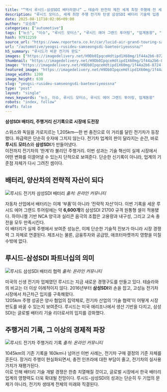 ```yaml
---
title: "“역시 루시드-삼성SDI 배터리였나” … 테슬라 완전히 제친 세계 최장 주행에 전 세계가 ‘깜짝’"
description: "루시드 모터스, 세계 최장 주행 전기차 탄생 삼성SDI 배터리 기술력 입증 ..."
date: 2025-08-11T10:02:06+09:00
author: "오승희"
categories: ["automotive"]
tags: ["뉴스", "이슈", "루시드 모터스", "루시드 에어 그랜드 투어링", "업계동향", "전기차", "배터리기술혁신", "글로벌전기차경쟁"]
hash: 97912259
source_url: "https://www.reportera.co.kr/car/lucid-air-grand-touring-samsung-sdi/"
url: "/automotive/yeogsi-rusideu-samseongsdi-baeteoriyeossna/"
h5_summary: "루시드가 바꾼 전기차 판도"
images: ["https://imagedelivery.net/H9Db0IpqceHdtipd1X60mg/1f44a2b6-8724-4886-763e-cd4dd8a2f300/public", "https://imagedelivery.net/H9Db0IpqceHdtipd1X60mg/c9ea4d5b-38d3-4817-0821-6029bb3ffd00/public", "https://imagedelivery.net/H9Db0IpqceHdtipd1X60mg/bf19537c-414f-476b-8510-2ddd46cbaf00/public", "https://imagedelivery.net/H9Db0IpqceHdtipd1X60mg/7322de24-76a7-4c2b-c054-b5ee57b81e00/public"]
thumbnail: "https://imagedelivery.net/H9Db0IpqceHdtipd1X60mg/1f44a2b6-8724-4886-763e-cd4dd8a2f300/public"
image: "https://imagedelivery.net/H9Db0IpqceHdtipd1X60mg/1f44a2b6-8724-4886-763e-cd4dd8a2f300/public"
featured_image: "https://imagedelivery.net/H9Db0IpqceHdtipd1X60mg/1f44a2b6-8724-4886-763e-cd4dd8a2f300/public"
image_width: 1200
image_height: 630
slug: "yeogsi-rusideu-samseongsdi-baeteoriyeossna"
type: "post"
layout: "single"
news_keywords: "뉴스, 이슈, 루시드 모터스, 루시드 에어 그랜드 투어링, 업계동향"
robots: "index, follow"
draft: false
---
```


**삼성SDI 배터리, 주행거리 신기록으로 시장에 도전장**

스위스와 독일을 가로지르는 1,205km—한 번 충전으로 이 거리를 달린 전기차가 등장했다. 파급력은 단순히 숫자에 그치지 않는다. 전기차 업계의 판이 달라지는 순간, 바로 **루시드 모터스**와 **삼성SDI**가 만들어냈다.  
이전까지 전기차의 ‘한계’라 불리던 주행거리. 이번 성과는 기술 혁신이 실제 시장에서 어떤 변화를 이끌어낼 수 있는지 단적으로 보여준다. 단순한 신기록이 아니라, 업계의 기준점 자체가 다시 그려진 셈이다.

## 배터리, 양산차의 전략적 자산이 되다

![루시드 전기차 삼성SDI 배터리](https://imagedelivery.net/H9Db0IpqceHdtipd1X60mg/7322de24-76a7-4c2b-c054-b5ee57b81e00/public)
*출처: 온라인 커뮤니티*


자동차 산업에서 배터리는 이제 ‘부품’이 아니라 ‘전략적 자산’이다. 이번 기록을 세운 루시드 에어 그랜드 투어링에는 약 **6,600개**의 삼성SDI 21700 규격 원통형 셀이 적용됐다. 하이니켈 기반 NCA 양극과 실리콘 음극의 조합은 고용량과 내구성, 그리고 고속 충전을 모두 만족시킨다.  
이 배터리가 실제 주행에서 보여준 성능은, 이제 단순한 기술적 진보가 아니라 시장 경쟁력 그 자체로 연결된다. 제조사는 물론, 금융투자와 공급망, 애프터마켓까지 영향을 미칠 수밖에 없다.

## 루시드-삼성SDI 파트너십의 의미

![루시드 삼성SDI 배터리 협력](https://imagedelivery.net/H9Db0IpqceHdtipd1X60mg/c9ea4d5b-38d3-4817-0821-6029bb3ffd00/public)
*출처: 온라인 커뮤니티*


미국의 신생 전기차 업체였던 루시드는 지금 새로운 경쟁구도를 만들고 있다. 테슬라와의 비교는 더 이상 이례적이지 않다. 2016년부터 **삼성SDI**와 손을 잡고, 고성능 전기차 시장에서 차근차근 입지를 구축해왔다.  
1205km 주행 성공은 양사 협업의 집약체로, 전기차 산업의 ‘기술 협력’이 어떻게 시장 판도를 바꿀 수 있는지 보여준다. 루시드는 미국 애리조나에서 생산 기반을 다지고, 삼성SDI는 글로벌 배터리 기술 리더로서의 입지를 강화했다.

## 주행거리 기록, 그 이상의 경제적 파장

![루시드 전기차 주행거리 기록](https://imagedelivery.net/H9Db0IpqceHdtipd1X60mg/bf19537c-414f-476b-8510-2ddd46cbaf00/public)
*출처: 온라인 커뮤니티*


1045km의 기존 기록을 160km나 넘어선 이번 사례는, 전기차 구매 결정의 기준 자체를 흔든다. 장거리 주행이 현실화되면서, 충전 인프라에 대한 부담이 줄고, 전기차의 실사용 가치가 재평가된다.  
이로 인해 배터리 기술 개발 경쟁은 한층 치열해질 것이고, 글로벌 시장에서 한국 배터리 업계의 영향력도 더욱 확대될 전망이다. 루시드-삼성SDI의 성과는 단순히 두 기업의 문제가 아니라, 전기차 생태계 전체의 미래와 직결된다.

